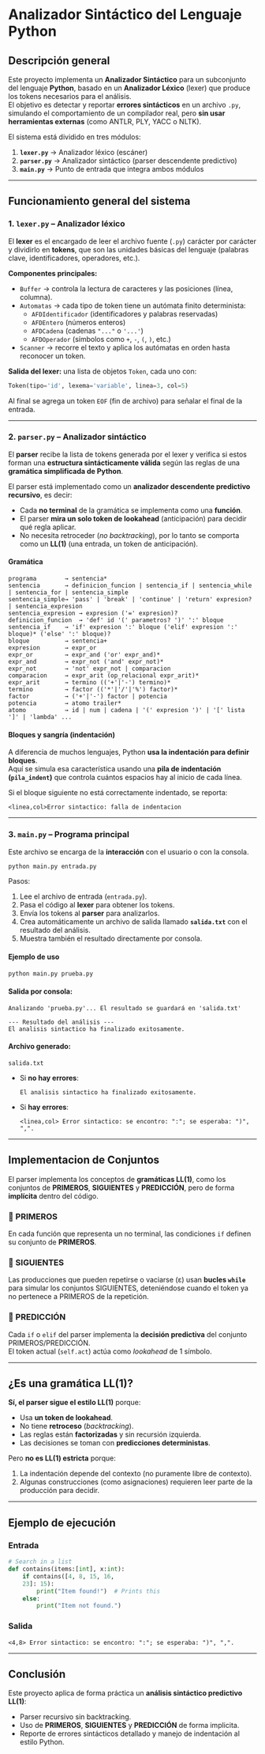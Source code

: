 # Analizador Sintáctico del Lenguaje Python

## Descripción general

Este proyecto implementa un **Analizador Sintáctico** para un subconjunto del lenguaje **Python**, basado en un **Analizador Léxico** (lexer) que produce los tokens necesarios para el análisis.  
El objetivo es detectar y reportar **errores sintácticos** en un archivo `.py`, simulando el comportamiento de un compilador real, pero **sin usar herramientas externas** (como ANTLR, PLY, YACC o NLTK).

El sistema está dividido en tres módulos:
1. **`lexer.py`** → Analizador léxico (escáner)
2. **`parser.py`** → Analizador sintáctico (parser descendente predictivo)
3. **`main.py`** → Punto de entrada que integra ambos módulos

---

## Funcionamiento general del sistema

### 1. `lexer.py` – Analizador léxico

El **lexer** es el encargado de leer el archivo fuente (`.py`) carácter por carácter y dividirlo en **tokens**, que son las unidades básicas del lenguaje (palabras clave, identificadores, operadores, etc.).

**Componentes principales:**
- `Buffer` → controla la lectura de caracteres y las posiciones (línea, columna).
- `Automatas` → cada tipo de token tiene un autómata finito determinista:
  - `AFDIdentificador` (identificadores y palabras reservadas)
  - `AFDEntero` (números enteros)
  - `AFDCadena` (cadenas `"..."` o `'...'`)
  - `AFDOperador` (símbolos como `+`, `-`, `(`, `)`, etc.)
- `Scanner` → recorre el texto y aplica los autómatas en orden hasta reconocer un token.

**Salida del lexer:** una lista de objetos `Token`, cada uno con:
```python
Token(tipo='id', lexema='variable', linea=3, col=5)
```

Al final se agrega un token `EOF` (fin de archivo) para señalar el final de la entrada.

---

### 2. `parser.py` – Analizador sintáctico

El **parser** recibe la lista de tokens generada por el lexer y verifica si estos forman una **estructura sintácticamente válida** según las reglas de una **gramática simplificada de Python**.

El parser está implementado como un **analizador descendente predictivo recursivo**, es decir:
- Cada **no terminal** de la gramática se implementa como una **función**.
- El parser **mira un solo token de lookahead** (anticipación) para decidir qué regla aplicar.
- No necesita retroceder (*no backtracking*), por lo tanto se comporta como un **LL(1)** (una entrada, un token de anticipación).

#### Gramática
```
programa        → sentencia*
sentencia       → definicion_funcion | sentencia_if | sentencia_while | sentencia_for | sentencia_simple
sentencia_simple→ 'pass' | 'break' | 'continue' | 'return' expresion? | sentencia_expresion
sentencia_expresion → expresion ('=' expresion)?
definicion_funcion  → 'def' id '(' parametros? ')' ':' bloque
sentencia_if    → 'if' expresion ':' bloque ('elif' expresion ':' bloque)* ('else' ':' bloque)?
bloque          → sentencia+
expresion       → expr_or
expr_or         → expr_and ('or' expr_and)*
expr_and        → expr_not ('and' expr_not)*
expr_not        → 'not' expr_not | comparacion
comparacion     → expr_arit (op_relacional expr_arit)*
expr_arit       → termino (('+'|'-') termino)*
termino         → factor (('*'|'/'|'%') factor)*
factor          → ('+'|'-') factor | potencia
potencia        → atomo trailer*
atomo           → id | num | cadena | '(' expresion ')' | '[' lista ']' | 'lambda' ...
```

#### Bloques y sangría (indentación)
A diferencia de muchos lenguajes, Python **usa la indentación para definir bloques**.  
Aquí se simula esa característica usando una **pila de indentación (`pila_indent`)** que controla cuántos espacios hay al inicio de cada línea.

Si el bloque siguiente no está correctamente indentado, se reporta:
```
<linea,col>Error sintactico: falla de indentacion
```

---

### 3. `main.py` – Programa principal

Este archivo se encarga de la **interacción** con el usuario o con la consola.

```bash
python main.py entrada.py
```

Pasos:
1. Lee el archivo de entrada (`entrada.py`).
2. Pasa el código al **lexer** para obtener los tokens.
3. Envía los tokens al **parser** para analizarlos.
4. Crea automáticamente un archivo de salida llamado **`salida.txt`** con el resultado del análisis.
5. Muestra también el resultado directamente por consola.

#### Ejemplo de uso

```bash
python main.py prueba.py
```

#### Salida por consola:
```
Analizando 'prueba.py'... El resultado se guardará en 'salida.txt'

--- Resultado del análisis ---
El analisis sintactico ha finalizado exitosamente.
```

#### Archivo generado:
`salida.txt`

- Si **no hay errores**:
  ```
  El analisis sintactico ha finalizado exitosamente.
  ```

- Si **hay errores**:
  ```
  <linea,col> Error sintactico: se encontro: ":"; se esperaba: ")", ",".
  ```

---

## Implementacion de Conjuntos

El parser implementa los conceptos de **gramáticas LL(1)**, como los conjuntos de **PRIMEROS**, **SIGUIENTES** y **PREDICCIÓN**, pero de forma **implícita** dentro del código.

### 🔹 PRIMEROS
En cada función que representa un no terminal, las condiciones `if` definen su conjunto de **PRIMEROS**.

### 🔹 SIGUIENTES
Las producciones que pueden repetirse o vaciarse (ε) usan **bucles `while`** para simular los conjuntos SIGUIENTES, deteniéndose cuando el token ya no pertenece a PRIMEROS de la repetición.

### 🔹 PREDICCIÓN
Cada `if` o `elif` del parser implementa la **decisión predictiva** del conjunto PRIMEROS/PREDICCIÓN.  
El token actual (`self.act`) actúa como *lookahead* de 1 símbolo.

---

## ¿Es una gramática LL(1)?

**Sí, el parser sigue el estilo LL(1)** porque:
- Usa **un token de lookahead**.
- No tiene **retroceso** (*backtracking*).
- Las reglas están **factorizadas** y sin recursión izquierda.
- Las decisiones se toman con **predicciones deterministas**.

Pero **no es LL(1) estricta** porque:
1. La indentación depende del contexto (no puramente libre de contexto).
2. Algunas construcciones (como asignaciones) requieren leer parte de la producción para decidir.

---

## Ejemplo de ejecución

### Entrada
```python
# Search in a list
def contains(items:[int], x:int):
    if contains([4, 8, 15, 16,
    23]: 15):
        print("Item found!")  # Prints this
    else:
        print("Item not found.")
```

### Salida
```
<4,8> Error sintactico: se encontro: ":"; se esperaba: ")", ",".
```

---

## Conclusión

Este proyecto aplica de forma práctica un **análisis sintáctico predictivo LL(1)**:
- Parser recursivo sin backtracking.
- Uso de **PRIMEROS**, **SIGUIENTES** y **PREDICCIÓN** de forma implicita.
- Reporte de errores sintácticos detallado y manejo de indentación al estilo Python.
